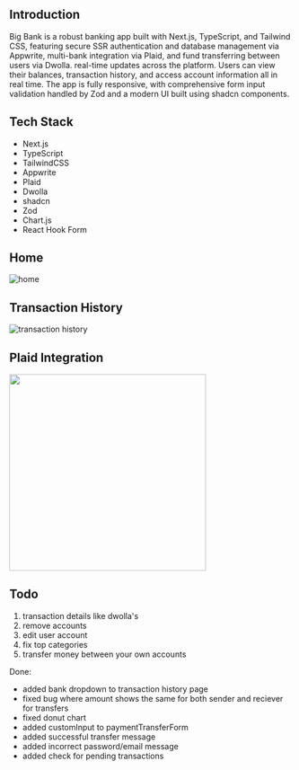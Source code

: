 ## Introduction

Big Bank is a robust banking app built with Next.js, TypeScript, and Tailwind CSS, featuring secure SSR authentication and database management via Appwrite, multi-bank integration via Plaid, and fund transferring between users via Dwolla. real-time updates across the platform. Users can view their balances, transaction history, and access account information all in real time. The app is fully responsive, with comprehensive form input validation handled by Zod and a modern UI built using shadcn components.

## Tech Stack
- Next.js
- TypeScript
- TailwindCSS
- Appwrite
- Plaid
- Dwolla
- shadcn
- Zod
- Chart.js
- React Hook Form

## Home
![home](https://github.com/user-attachments/assets/55636d7f-43e2-4846-af40-951b19fda473)

## Transaction History
![transaction history](https://github.com/user-attachments/assets/ab36f765-6b53-4d0e-a638-b280eebdf812)

## Plaid Integration
<img src="https://github.com/user-attachments/assets/f5b3cd0d-f5c0-4d88-ba5e-e94cfae33dce" width="350">


## Todo
1. transaction details like dwolla's
2. remove accounts
3. edit user account
4. fix top categories
5. transfer money between your own accounts

Done:
- added bank dropdown to transaction history page
- fixed bug where amount shows the same for both sender and reciever for transfers
- fixed donut chart
- added customInput to paymentTransferForm
- added successful transfer message
- added incorrect password/email message
- added check for pending transactions


